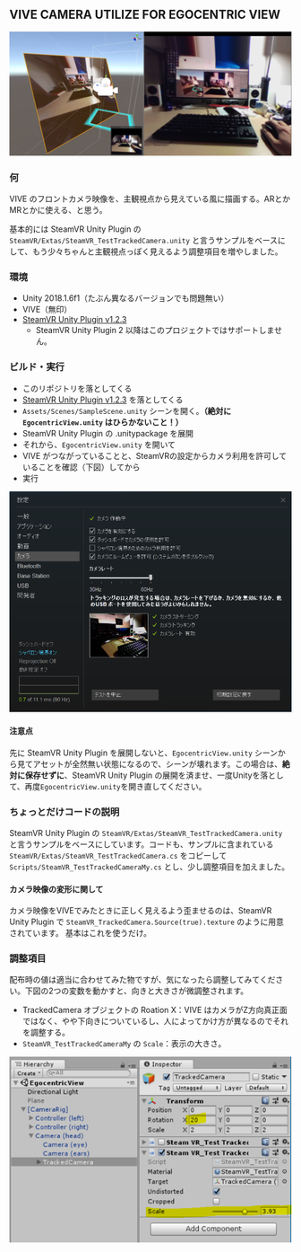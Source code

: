 ## VIVE CAMERA UTILIZE FOR EGOCENTRIC VIEW

![](docs/index.jpg)

### 何

VIVE のフロントカメラ映像を、主観視点から見えている風に描画する。ARとかMRとかに使える、と思う。

基本的には SteamVR Unity Plugin の `SteamVR/Extas/SteamVR_TestTrackedCamera.unity` と言うサンプルをベースにして、もう少々ちゃんと主観視点っぽく見えるよう調整項目を増やしました。

### 環境

* Unity 2018.1.6f1（たぶん異なるバージョンでも問題無い）
* VIVE（無印）
* [SteamVR Unity Plugin v1.2.3](https://github.com/ValveSoftware/steamvr_unity_plugin/releases/tag/1.2.3)
  * SteamVR Unity Plugin 2 以降はこのプロジェクトではサポートしません。

### ビルド・実行

* このリポジトリを落としてくる
* [SteamVR Unity Plugin v1.2.3](https://github.com/ValveSoftware/steamvr_unity_plugin/releases/tag/1.2.3) を落としてくる
* `Assets/Scenes/SampleScene.unity` シーンを開く。**（絶対に `EgocentricView.unity` はひらかないこと！）**
* SteamVR Unity Plugin の .unitypackage を展開
* それから、`EgocentricView.unity` を開いて
* VIVE がつながっていることと、SteamVRの設定からカメラ利用を許可していることを確認（下図）してから
* 実行

![](docs/vivefrontcamera.png)

#### 注意点

先に SteamVR Unity Plugin を展開しないと、`EgocentricView.unity` シーンから見てアセットが全然無い状態になるので、シーンが壊れます。この場合は、**絶対に保存せずに**、SteamVR Unity Plugin の展開を済ませ、一度Unityを落として、再度`EgocentricView.unity`を開き直してください。

### ちょっとだけコードの説明

SteamVR Unity Plugin の `SteamVR/Extas/SteamVR_TestTrackedCamera.unity` と言うサンプルをベースにしています。コードも、サンプルに含まれている `SteamVR/Extas/SteamVR_TestTrackedCamera.cs` をコピーして `Scripts/SteamVR_TestTrackedCameraMy.cs` とし、少し調整項目を加えました。

#### カメラ映像の変形に関して

カメラ映像をVIVEでみたときに正しく見えるよう歪ませるのは、SteamVR Unity Plugin で `SteamVR_TrackedCamera.Source(true).texture` のように用意されています。 基本はこれを使うだけ。

### 調整項目

配布時の値は適当に合わせてみた物ですが、気になったら調整してみてください。下図の2つの変数を動かすと、向きと大きさが微調整されます。

* TrackedCamera オブジェクトの Roation X：VIVE はカメラがZ方向真正面ではなく、やや下向きについているし、人によってかけ方が異なるのでそれを調整する。
* `SteamVR_TestTrackedCameraMy` の `Scale`：表示の大きさ。

![](docs/trackedcamera.png)
